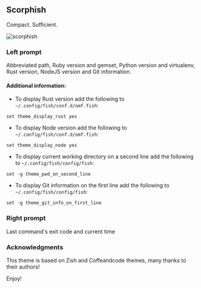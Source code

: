 ## Scorphish

Compact. Sufficient.

![scorphish](https://cloud.githubusercontent.com/assets/2112697/17072736/e7515e4a-5040-11e6-8f5b-95d8bd51bd20.png)


### Left prompt
Abbreviated path, Ruby version and gemset, Python version and virtualenv, Rust
version, NodeJS version and Git information.

#### Additional information:

 * To display Rust version add the following to `~/.config/fish/conf.d/omf.fish`:

```fish
set theme_display_rust yes
```

 * To display Node version add the following to `~/.config/fish/conf.d/omf.fish`:

```fish
set theme_display_node yes
```

 * To display current working directory on a second line add the following to
   `~/.config/fish/config/fish`:

```fish
set -g theme_pwd_on_second_line
```

 * To display Git information on the first line add the following to
   `~/.config/fish/config/fish`:

```fish
set -g theme_git_info_on_first_line
```


### Right prompt
Last command's exit code and current time


### Acknowledgments
This theme is based on Zish and Coffeandcode themes, many thanks to their
authors!

Enjoy!

